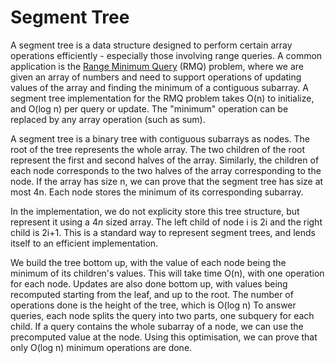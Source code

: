 # Segment Tree

A segment tree is a data structure designed to perform certain array operations efficiently - especially those involving range queries. A common application is the [Range Minimum Query](https://en.wikipedia.org/wiki/Range_minimum_query) (RMQ) problem, where we are given an array of numbers and need to support operations of updating values of the array and finding the minimum of a contiguous subarray. A segment tree implementation for the RMQ problem takes O(n) to initialize, and O(log n) per query or update. The "minimum" operation can be replaced by any array operation (such as sum).

A segment tree is a binary tree with contiguous subarrays as nodes. The root of the tree represents the whole array. The two children of the root represent the first and second halves of the array. Similarly, the children of each node corresponds to the two halves of the array corresponding to the node. If the array has size n, we can prove that the segment tree has size at most 4n. Each node stores the minimum of its corresponding subarray.

In the implementation, we do not explicity store this tree structure, but represent it using a $4n$ sized array. The left child of node i is 2i and the right child is 2i+1. This is a standard way to represent segment trees, and lends itself to an efficient implementation.

We build the tree bottom up, with the value of each node being the minimum of its children's values. This will take time O(n), with one operation for each node. Updates are also done bottom up, with values being recomputed starting from the leaf, and up to the root. The number of operations done is the height of the tree, which is O(log n) To answer queries, each node splits the query into two parts, one subquery for each child. If a query contains the whole subarray of a node, we can use the precomputed value at the node. Using this optimisation, we can prove that only O(log n) minimum operations are done.